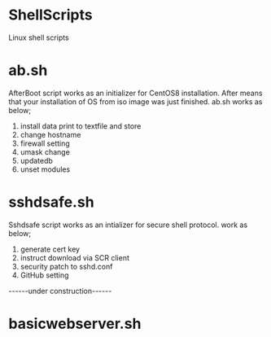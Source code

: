 # ShellScripts
Linux shell scripts

# ab.sh
AfterBoot script works as an initializer for CentOS8 installation.
After means that your installation of OS from iso image was just finished.
ab.sh works as below;
 1) install data print to textfile and store
 2) change hostname
 3) firewall setting
 4) umask change
 5) updatedb
 6) unset modules

# sshdsafe.sh
Sshdsafe script works as an intializer for secure shell protocol.
 work as below;
 1) generate cert key
 2) instruct download via SCR client
 3) security patch to sshd.conf
 4) GitHub setting

 


------under construction------

# basicwebserver.sh

